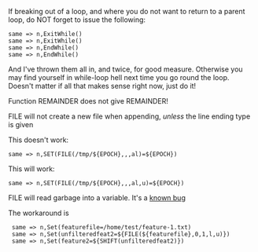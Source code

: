 If breaking out of a loop, and where you do not want to return to a parent loop, do NOT forget to issue the following:

    same => n,ExitWhile()
    same => n,ExitWhile()
    same => n,EndWhile()
    same => n,EndWhile()
    
And I've thrown them all in, and twice, for good measure. Otherwise you may find yourself in while-loop hell next time you go round the loop. 
Doesn't matter if all that makes sense right now, just do it!

Function REMAINDER does not give REMAINDER!

FILE will not create a new file when appending, *unless* the line ending type is given

This doesn't work:

    same => n,SET(FILE(/tmp/${EPOCH},,,al)=${EPOCH})
    
This will work:

    same => n,SET(FILE(/tmp/${EPOCH},,,al,u)=${EPOCH})
    
FILE will read garbage into a variable. It's a [known bug](https://issues.asterisk.org/jira/browse/ASTERISK-26481)

The workaround is 

     same => n,Set(featurefile=/home/test/feature-1.txt)
     same => n,Set(unfilteredfeat2=${FILE(${featurefile},0,1,l,u)})
     same => n,Set(feature2=${SHIFT(unfilteredfeat2)})
